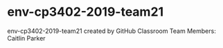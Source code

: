 # env-cp3402-2019-team21
env-cp3402-2019-team21 created by GitHub Classroom
Team Members:
Caitlin Parker
